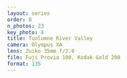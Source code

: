 ```yaml
---
layout: series
order: 0
n_photos: 23
key_photo: 4
title: Tuolumne River Valley
camera: Olympus XA
lens: Zuiko 35mm f/2.8
film: Fuji Provia 100, Kodak Gold 200
format: 135
---
```

